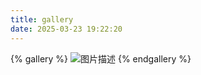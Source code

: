 ```yaml
---
title: gallery
date: 2025-03-23 19:22:20
---
```

{% gallery %}
![图片描述](https://vip.123pan.cn/1816472581/ymjew503t0m000d6xujzns6uieghjqwmDIYPAqF0DqJ1DGxwDIiw.jpg)
{% endgallery %}